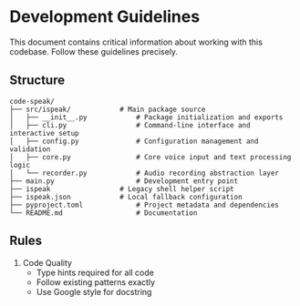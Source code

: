 # Development Guidelines

This document contains critical information about working with this codebase.
Follow these guidelines precisely.

## Structure

```
code-speak/
├── src/ispeak/            # Main package source
│   ├── __init__.py            # Package initialization and exports
│   ├── cli.py                 # Command-line interface and interactive setup
│   ├── config.py              # Configuration management and validation
│   ├── core.py                # Core voice input and text processing logic  
│   └── recorder.py            # Audio recording abstraction layer
├── main.py                    # Development entry point
├── ispeak                 # Legacy shell helper script
├── ispeak.json            # Local fallback configuration
├── pyproject.toml             # Project metadata and dependencies
└── README.md                  # Documentation
```

## Rules

1. Code Quality
   - Type hints required for all code
   - Follow existing patterns exactly
   - Use Google style for docstring
